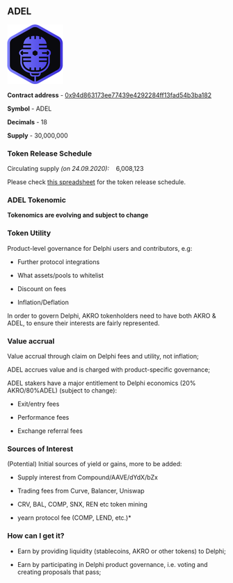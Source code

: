 ## **ADEL**

<img width="128" src="/images/design/adel/adelondark.png">

**Contract address** - [0x94d863173ee77439e4292284ff13fad54b3ba182](https://etherscan.io/token/0x94d863173ee77439e4292284ff13fad54b3ba182)

**Symbol** - ADEL

**Decimals** - 18

**Supply** - 30,000,000

### Token Release Schedule

Circulating supply *(on 24.09.2020):* &nbsp;&nbsp; 6,008,123 <br/> 

Please check [this spreadsheet](https://docs.google.com/spreadsheets/d/1nOJ6a2QAbHkpBggFfw1RL3W7ajtbgLNElkCRO_5Kh6M) for the token release schedule.

### **ADEL Tokenomic**

**Tokenomics are evolving and subject to change**

### Token Utility

Product-level governance for Delphi users and contributors, e.g:

- Further protocol integrations

- What assets/pools to whitelist

- Discount on fees

- Inflation/Deflation

In order to govern Delphi, AKRO tokenholders need to have both AKRO & ADEL, to ensure their interests are fairly represented.

### Value accrual

Value accrual through claim on Delphi fees and utility, not inflation;

ADEL accrues value and is charged with product-specific governance;

ADEL stakers have a major entitlement to Delphi economics (20% AKRO/80%ADEL) (subject to change):

- Exit/entry fees

- Performance fees

- Exchange referral fees

### Sources of Interest

(Potential) Initial sources of yield or gains, more to be added:

- Supply interest from Compound/AAVE/dYdX/bZx

- Trading fees from Curve, Balancer, Uniswap

- CRV, BAL, COMP, SNX, REN etc token mining

- yearn protocol fee (COMP, LEND, etc.)*

### How can I get it?

- Earn by providing liquidity (stablecoins, AKRO or other tokens) to Delphi;

- Earn by participating in Delphi product governance, i.e. voting and creating proposals that pass;